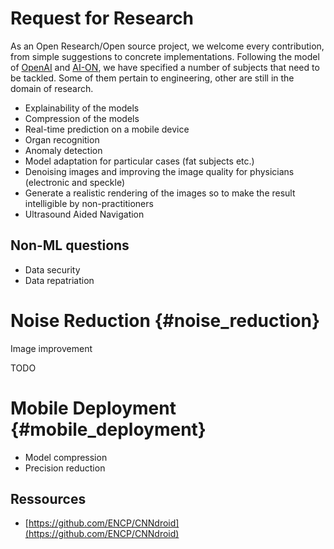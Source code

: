 # Request for Research

As an Open Research/Open source project, we welcome every contribution, from simple suggestions to concrete implementations. Following the model of [OpenAI](https://openai.com/requests-for-research/) and [AI-ON](http://ai-on.org/), we have specified a number of subjects that need to be tackled. Some of them pertain to engineering, other are still in the domain of research. 

* Explainability of the models
* Compression of the models
* Real-time prediction on a mobile device
* Organ recognition 
* Anomaly detection
* Model adaptation for particular cases \(fat subjects etc.\)
* Denoising images and improving the image quality for physicians \(electronic and speckle\)
* Generate a realistic rendering of the images so to make the result intelligible
  by non-practitioners
* Ultrasound Aided Navigation

## Non-ML questions

* Data security
* Data repatriation

# Noise Reduction {#noise_reduction}

Image improvement

TODO

# Mobile Deployment {#mobile_deployment}

* Model compression
* Precision reduction

## Ressources

* [https://github.com/ENCP/CNNdroid](https://github.com/ENCP/CNNdroid)



